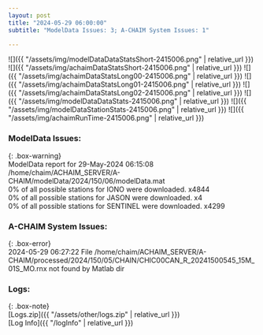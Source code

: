 ```yaml
---
layout: post
title: "2024-05-29 06:00:00"
subtitle: "ModelData Issues: 3; A-CHAIM System Issues: 1"

---
```


![]({{ "/assets/img/modelDataDataStatsShort-2415006.png" | relative_url }})
![]({{ "/assets/img/achaimDataStatsShort-2415006.png" | relative_url }})
![]({{ "/assets/img/achaimDataStatsLong00-2415006.png" | relative_url }})
![]({{ "/assets/img/achaimDataStatsLong01-2415006.png" | relative_url }})
![]({{ "/assets/img/achaimDataStatsLong02-2415006.png" | relative_url }})
![]({{ "/assets/img/modelDataDataStats-2415006.png" | relative_url }})
![]({{ "/assets/img/modelDataStationStats-2415006.png" | relative_url }})
![]({{ "/assets/img/achaimRunTime-2415006.png" | relative_url }})


### ModelData Issues:  
  
{: .box-warning}  
 ModelData report for 29-May-2024 06:15:08   
 /home/chaim/ACHAIM_SERVER/A-CHAIM/modelData/2024/150/06/modelData.mat   
 0% of all possible stations for IONO were downloaded. x4844   
 0% of all possible stations for JASON were downloaded. x4   
 0% of all possible stations for SENTINEL were downloaded. x4299   
  
### A-CHAIM System Issues:  
  
{: .box-error}  
2024-05-29 06:27:22 File /home/chaim/ACHAIM_SERVER/A-CHAIM/processed/2024/150/05/CHAIN/CHIC00CAN_R_20241500545_15M_01S_MO.rnx not found by Matlab dir  

### Logs:  
  
{: .box-note}  
[Logs.zip]({{ "/assets/other/logs.zip" | relative_url }})  
[Log Info]({{ "/logInfo" | relative_url }})  
